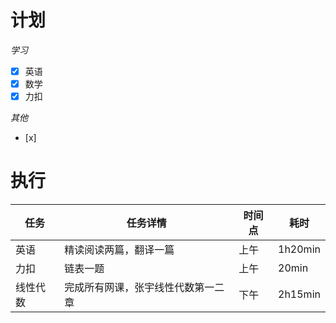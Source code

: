 # **计划**
*学习*
- [x] 英语
- [x] 数学
- [x] 力扣

*其他*
- [x] 

# **执行**

| 任务   | 任务详情              | 时间点 | 耗时      |
| ---- | ----------------- | --- | ------- |
| 英语   | 精读阅读两篇，翻译一篇       | 上午  | 1h20min |
| 力扣   | 链表一题              | 上午  | 20min   |
| 线性代数 | 完成所有网课，张宇线性代数第一二章 | 下午  | 2h15min |

